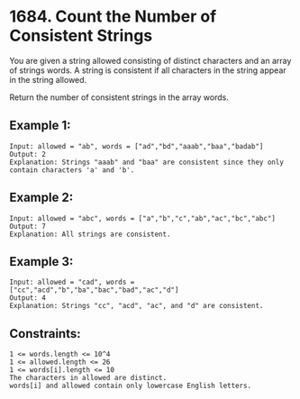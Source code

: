 # 1684. Count the Number of Consistent Strings
      
You are given a string allowed consisting of distinct characters and an array of strings words. A string is consistent if all characters in the string appear in the string allowed.

Return the number of consistent strings in the array words.

## Example 1:

    Input: allowed = "ab", words = ["ad","bd","aaab","baa","badab"]
    Output: 2
    Explanation: Strings "aaab" and "baa" are consistent since they only contain characters 'a' and 'b'.

## Example 2:

    Input: allowed = "abc", words = ["a","b","c","ab","ac","bc","abc"]
    Output: 7
    Explanation: All strings are consistent.

## Example 3:

    Input: allowed = "cad", words = ["cc","acd","b","ba","bac","bad","ac","d"]
    Output: 4
    Explanation: Strings "cc", "acd", "ac", and "d" are consistent.

## Constraints:

    1 <= words.length <= 10^4
    1 <= allowed.length <= 26
    1 <= words[i].length <= 10
    The characters in allowed are distinct.
    words[i] and allowed contain only lowercase English letters.